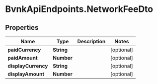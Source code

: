 # BvnkApiEndpoints.NetworkFeeDto

## Properties

Name | Type | Description | Notes
------------ | ------------- | ------------- | -------------
**paidCurrency** | **String** |  | [optional] 
**paidAmount** | **Number** |  | [optional] 
**displayCurrency** | **String** |  | [optional] 
**displayAmount** | **Number** |  | [optional] 


